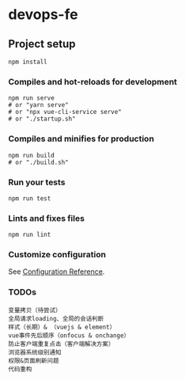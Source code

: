 # devops-fe

## Project setup

``` 
npm install
```

### Compiles and hot-reloads for development

``` 
npm run serve
# or "yarn serve"
# or "npx vue-cli-service serve"
# or "./startup.sh"
```

### Compiles and minifies for production

``` 
npm run build
# or "./build.sh"
```

### Run your tests

``` 
npm run test
```

### Lints and fixes files

``` 
npm run lint
```

### Customize configuration

See [Configuration Reference](https://cli.vuejs.org/config/).

### TODOs

``` 
变量拷贝（待尝试）
全局请求loading、全局的会话判断
样式（长期）& （vuejs & element）
vue事件先后顺序（onfocus & onchange）
防止客户端重复点击（客户端解决方案）
浏览器系统级别通知
权限&页面刷新问题
代码重构
```

